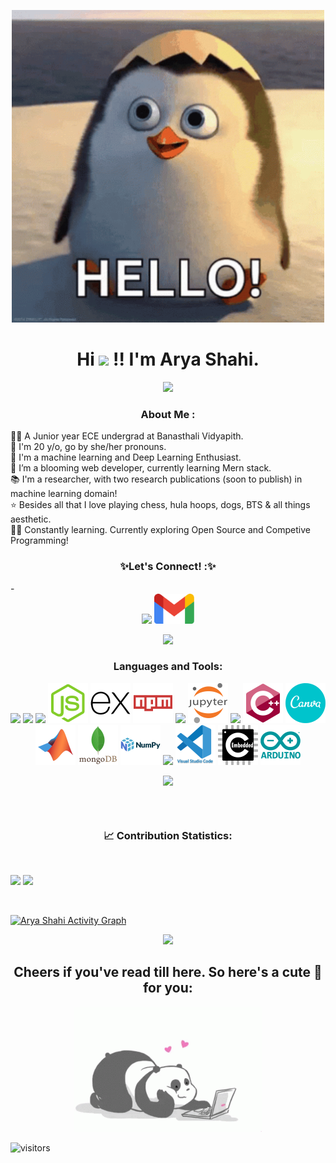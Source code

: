 <!-- <h2> 𝐇𝐞𝐥𝐥𝐨 𝐭𝐡𝐞𝐫𝐞, 𝐟𝐞𝐥𝐥𝐨𝐰 <𝚌𝚘𝚍𝚎𝚛𝚜/>! -->

<p align="center"><img src="https://github.com/aryashahi/aryashahi/blob/main/penguin.gif" alt="logo" width="500" />

<!-- [![GitHub followers](https://img.shields.io/github/followers/aryashahi.svg?style=social&label=Followers)](https://github.com/aryashahi?tab=followers) -->
<!-- 
[![Typing SVG](https://readme-typing-svg.herokuapp.com?font=Architects+Daughter&color=7AF79A&size=30&lines=Hey!+I'm+Arya+Shahi..)](https://git.io/typing-svg) -->
<!-- <img src="https://komarev.com/ghpvc/?username=aryashahi&label=Views&color=brightgreen&style=flat-square" alt="views on github" /> -->
<h1 align="center">Hi <img src="https://raw.githubusercontent.com/MartinHeinz/MartinHeinz/master/wave.gif" width="30px"> !! I'm Arya Shahi.</h1>
<p  align="center">
<img src="https://user-images.githubusercontent.com/73097560/115834477-dbab4500-a447-11eb-908a-139a6edaec5c.gif">             
<br>

<!-- about me -->
<h3 align="center">About Me :</h3>  
 <p>
 👩‍🎓  A Junior year ECE undergrad at Banasthali Vidyapith.
<br>🐾 I'm 20 y/o, go by she/her pronouns.
<br>🎈 I'm a machine learning and Deep Learning Enthusiast.
<br>💫 I’m a blooming web developer, currently learning Mern stack.
<br>📚 I'm a researcher, with two research publications (soon to publish) in machine learning domain!
<br>⭐ Besides all that I love playing chess, hula hoops, dogs, BTS & all things aesthetic.
<br>👩‍💻 Constantly learning. Currently exploring Open Source and Competive Programming!
 
 </p>




<!-- Socials --> 

 <h3 align="center">✨Let's Connect! :✨</h3>   -
<div align="center">
<a href="https://www.linkedin.com/in/aryashahi//" target="blank"><img src="https://cdn.jsdelivr.net/gh/devicons/devicon/icons/linkedin/linkedin-original.svg" style="height: 3rem"/></a>




<a href="mailto:aryashahi2010@gmail.com" target="blank">
<img src="https://github.com/aryashahi/aryashahi/blob/main/gmail.png" style="height: 3rem"/>
</a>

</div>

<p  align="center">
<img src="https://user-images.githubusercontent.com/73097560/115834477-dbab4500-a447-11eb-908a-139a6edaec5c.gif">             
<br>

<!-- Tech Stack --> 

<h3 align="Center">Languages and Tools:</h3>  
<p align="center">
<img src="https://cdn.jsdelivr.net/gh/devicons/devicon/icons/html5/html5-original-wordmark.svg" style="height: 4rem"/>
<img src="https://cdn.jsdelivr.net/gh/devicons/devicon/icons/css3/css3-original-wordmark.svg" style="height: 4rem"/>
<img src="https://cdn.jsdelivr.net/gh/devicons/devicon/icons/javascript/javascript-plain.svg" style="height: 4rem"/>
<img src="https://github.com/devicons/devicon/blob/v2.15.1/icons/nodejs/nodejs-original.svg"  style="height: 4rem"/>
<img src="https://github.com/devicons/devicon/blob/v2.15.1/icons/express/express-original.svg" style="height: 4rem"/>
<img src="https://github.com/devicons/devicon/blob/v2.15.1/icons/npm/npm-original-wordmark.svg" style="height: 4rem" />
<img src="https://cdn.jsdelivr.net/gh/devicons/devicon/icons/git/git-plain.svg" style="height: 4rem"/>
<img src="https://github.com/devicons/devicon/blob/v2.15.1/icons/jupyter/jupyter-original-wordmark.svg" style="height: 4rem; background-color:white"/>
<img src="https://cdn.jsdelivr.net/gh/devicons/devicon/icons/python/python-original.svg"  style="height: 4rem"/>
<img src="https://github.com/devicons/devicon/blob/v2.15.1/icons/cplusplus/cplusplus-original.svg" style="height: 4rem" />
<img src="https://github.com/devicons/devicon/blob/master/icons/canva/canva-original.svg" style="height: 4rem" />
<img src="https://github.com/devicons/devicon/blob/v2.15.1/icons/matlab/matlab-original.svg" style="height: 4rem" />
<img src="https://github.com/devicons/devicon/blob/v2.15.1/icons/mongodb/mongodb-original-wordmark.svg" style="height: 4rem" />
<img src="https://github.com/devicons/devicon/blob/v2.15.1/icons/numpy/numpy-original-wordmark.svg" style="height: 4rem" />
<img src="https://github.com/devicons/devicon/blob/v2.15.1/icons/pandas/pandas-original-wordmark.s" style="height: 4rem" />
<img src="https://github.com/devicons/devicon/blob/v2.15.1/icons/vscode/vscode-original-wordmark.svg" style="height: 4rem" />
<img src="https://github.com/devicons/devicon/blob/v2.15.1/icons/embeddedc/embeddedc-original-wordmark.svg" style="height: 4rem" />
<img src="https://github.com/devicons/devicon/blob/v2.15.1/icons/arduino/arduino-original-wordmark.svg" style="height: 4rem" />

</p>

<p  align="center">
<img src="https://user-images.githubusercontent.com/73097560/115834477-dbab4500-a447-11eb-908a-139a6edaec5c.gif">             
<br>

###  &nbsp;
<h3 align="Center">📈 Contribution Statistics:</h3> 
<br/>
<p align="left">
  <img width="49.5%" src="https://github-readme-stats.vercel.app/api?username=aryashahi&show_icons=true&theme=blueberry&hide_border=true" />
    <img width="49.5%" src="https://github-readme-streak-stats.herokuapp.com/?user=aryashahi&theme=blueberry&hide_border=true" />
  </a>
</p>
<br>

[![Arya Shahi Activity Graph](https://activity-graph.herokuapp.com/graph?username=aryashahi&custom_title=Arya%20Shahi's%20Contribution%20Graph&theme=react-dark&bg_color=1a2d3d&hide_border=true&line=6dbef7&point=add7ff&color=27e8a7)](https://lia0wang.dev)

<p  align="center">
<img src="https://user-images.githubusercontent.com/73097560/115834477-dbab4500-a447-11eb-908a-139a6edaec5c.gif">             
<br>

  <!-- Catto gifs -->

<h2 align="center">Cheers if you've read till here. So here's a cute 🐼 for you:</h2>

<div align="center">
    <img src="https://github.com/aryashahi/aryashahi/blob/main/panda.gif" width="300" height="200"/>
      
</div>

  
![visitors](https://visitor-badge.glitch.me/badge?page_id=aryashahi)


 </div>
